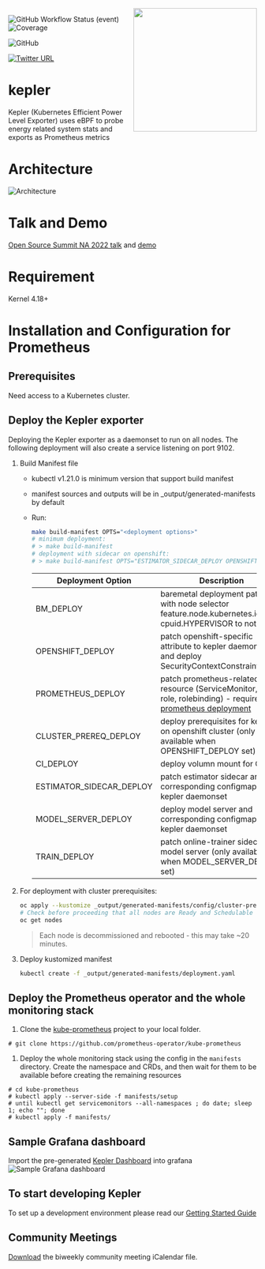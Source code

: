 <img align="right" width="250px" src="https://user-images.githubusercontent.com/17484350/138557170-d8079b94-a517-4366-ade8-8d473e3f3f1d.jpg">

![GitHub Workflow Status (event)](https://img.shields.io/github/workflow/status/sustainable-computing-io/kepler/Unit%20test?label=CI)
![Coverage](https://img.shields.io/badge/Coverage-40.1%25-yellow)
<!--
[![GoDoc](https://godoc.org/github.com/kubernetes/kube-state-metrics?status.svg)](https://godoc.org/github.com/kubernetes/kube-state-metrics)
-->

![GitHub](https://img.shields.io/github/license/sustainable-computing-io/kepler)

[![Twitter URL](https://img.shields.io/twitter/url/https/twitter.com/KeplerProject.svg?style=social&label=Follow%20%40KeplerProject)](https://twitter.com/KeplerProject)

# kepler
Kepler (Kubernetes Efficient Power Level Exporter) uses eBPF to probe energy related system stats and exports as Prometheus metrics

# Architecture
![Architecture](doc/kepler-arch.png)

# Talk and Demo
[Open Source Summit NA 2022 talk](doc/OSS-NA22.pdf) and [demo](https://www.youtube.com/watch?v=P5weULiBl60)

# Requirement
Kernel 4.18+

# Installation and Configuration for Prometheus
## Prerequisites
Need access to a Kubernetes cluster.

## Deploy the Kepler exporter
Deploying the Kepler exporter as a daemonset to run on all nodes. The following deployment will also create a service listening on
port 9102.
1. Build Manifest file
   -  kubectl v1.21.0 is minimum version that support build manifest
   -  manifest sources and outputs will be in  _output/generated-manifests by default
   -  Run:
        ```bash
        make build-manifest OPTS="<deployment options>"
        # minimum deployment: 
        # > make build-manifest
        # deployment with sidecar on openshift: 
        # > make build-manifest OPTS="ESTIMATOR_SIDECAR_DEPLOY OPENSHIFT_DEPLOY"
        ```

        Deployment Option|Description
        ---|---
        BM_DEPLOY|baremetal deployment patched with node selector feature.node.kubernetes.io/cpu-cpuid.HYPERVISOR to not exist
        OPENSHIFT_DEPLOY|patch openshift-specific attribute to kepler daemonset and deploy SecurityContextConstraints
        PROMETHEUS_DEPLOY|patch prometheus-related resource (ServiceMonitor, RBAC role, rolebinding) - require [prometheus deployment](README.md/#deploy-the-prometheus-operator-and-the-whole-monitoring-stack)
        CLUSTER_PREREQ_DEPLOY|deploy prerequisites for kepler on openshift cluster (only available when OPENSHIFT_DEPLOY set)
        CI_DEPLOY|deploy volumn mount for CI
        ESTIMATOR_SIDECAR_DEPLOY|patch estimator sidecar and corresponding configmap to kepler daemonset
        MODEL_SERVER_DEPLOY|deploy model server and corresponding configmap to kepler daemonset
        TRAIN_DEPLOY|patch online-trainer sidecar to model server (only available when MODEL_SERVER_DEPLOY set)

2. For deployment with cluster prerequisites:
    ```bash
    oc apply --kustomize _output/generated-manifests/config/cluster-prereqs
    # Check before proceeding that all nodes are Ready and Schedulable
    oc get nodes
    ```
    > Each node is decommissioned and rebooted - this may take ~20 minutes.
3. Deploy kustomized manifest
    ```bash
    kubectl create -f _output/generated-manifests/deployment.yaml
    ```
## Deploy the Prometheus operator and the whole monitoring stack
1. Clone the [kube-prometheus](https://github.com/prometheus-operator/kube-prometheus) project to your local folder.
```
# git clone https://github.com/prometheus-operator/kube-prometheus
```

1. Deploy the whole monitoring stack using the config in the `manifests` directory.
Create the namespace and CRDs, and then wait for them to be available before creating the remaining resources
```
# cd kube-prometheus
# kubectl apply --server-side -f manifests/setup
# until kubectl get servicemonitors --all-namespaces ; do date; sleep 1; echo ""; done
# kubectl apply -f manifests/
```

## Sample Grafana dashboard
Import the pre-generated [Kepler Dashboard](grafana-dashboards/Kepler-Exporter.json) into grafana
 ![Sample Grafana dashboard](doc/dashboard.png)

## To start developing Kepler
To set up a development environment please read our [Getting Started Guide](doc/dev/README.md)

## Community Meetings
[Download](https://us06web.zoom.us/meeting/tZ0sfuigqz8oHNQOn3yCDuBoEtPbXbZII5tH/ics?icsToken=98tyKuGhrzIrEtGRsh-HRpx5BYr4d_zwmClBgo1ssxG2GgN3dyH5E_ZyMIp9KvH5) the biweekly community meeting iCalendar file.
